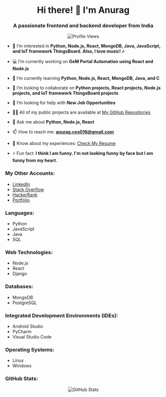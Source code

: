 <h1 align="center">Hi there! 👋 I'm Anurag </h1>
<h3 align="center">A passionate frontend and backend developer from India </h3>

<p align="center">
  <img src="https://komarev.com/ghpvc/?username=4nur46&label=Profile%20views&color=0e75b6&style=flat" alt="Profile Views" />
</p>

- 👀 I’m interested in **Python, Node.js, React, MongoDB, Java, JavaScript, and IoT framework ThingsBoard. Also, I love music! 🎶**

- 💻 I’m currently working on **GeM Portal Automation using React and Node.js**

- 🌱 I’m currently learning **Python, Node.js, React, MongoDB, Java, and C**

- 💞️ I’m looking to collaborate on **Python projects, React projects, Node.js projects, and IoT framework ThingsBoard projects**

- 🤝 I’m looking for help with **New Job Opportunities**

- 👨‍💻 All of my public projects are available at [My GitHub Repositories](https://github.com/4NUR46?tab=repositories)

- 💬 Ask me about **Python, Node.js, React**

- 📫 How to reach me: **anurag.ces016@gmail.com**

- 📄 Know about my experiences: [Check My Resume](https://drive.google.com/file/d/1yen4mHIbDtKgE5FRfh--xwX-8WgFv15Y/view?usp=sharing)

- ⚡ Fun fact: **I think I am funny. I'm not looking funny by face but I am funny from my heart.**

<h3 align="left">My Other Accounts:</h3>

- [LinkedIn](https://linkedin.com/in/anur46)
- [Stack Overflow](https://stackoverflow.com/users/15284163)
- [HackerRank](https://www.hackerrank.com/anuragcs)
- [Portfolio](https://app.flexiple.com/resume/1698737031701x372638026236381950?t=1698661094433x583803932626911200)

<h3 align="left">Languages:</h3>

- Python
- JavaScript
- Java
- SQL

<h3 align="left">Web Technologies:</h3>

- Node.js
- React
- Django

<h3 align="left">Databases:</h3>

- MongoDB
- PostgreSQL

<h3 align="left">Integrated Development Environments (IDEs):</h3>

- Android Studio
- PyCharm
- Visual Studio Code

<h3 align="left">Operating Systems:</h3>

- Linux
- Windows

<!--
<h3 align="left">Languages and Tools:</h3>

<h4> Python, Node.js, React, MongoDB, Java, JavaScript, PostgreSQL, IoT framework ThingsBoard, Django, SQL, Android Studio, PyCharm, VS Code, Linux, Windows </h4>

-->

<!-- GitHub Stats -->
<h3 align="left">GitHub Stats:</h3>
<p align="center">
  <img src="https://github-readme-stats.vercel.app/api?username=4NUR46&show_icons=true&count_private=true&hide=contribs&theme=radical" alt="GitHub Stats" />
</p>



<!--
- 👋 Hi, I’m @4NUR46
- 👀 I’m interested in ...
- 🌱 I’m currently learning ...
- 💞️ I’m looking to collaborate on ...
- 📫 How to reach me ...

<h1 align="center" color="Blue">Hi 👋 I'm Anurag </h1>
<h3 align="center">A passionate frontend and backend developer from India

<img class="embeddedObject" src="https://content.screencast.com/users/fg-a/folders/world-flags/media/72ef25eb-15be-46fd-b2d5-96196509b6de/indiaC.gif" width="68" height="50" border="0" alt="Clipart" /> 

</h3>

<!--
<p align="center" float="left">

<img src="https://c.tenor.com/lEWZyfwK0u0AAAAj/miku-hatsune.gif" alt="anu" />

</p>

<p align="center" float="left">

<img src="https://i.pinimg.com/originals/5a/eb/e8/5aebe8d9ab4c7591e609496f1dca0d0b.gif" width=45% alt="anu" />
<img src="https://i.pinimg.com/originals/55/d6/8e/55d68ed5419f4a6ea1d9cfe2fec06d40.gif" width=49.1% alt="anurag" />

</p>


<p align="left"> <img src="https://komarev.com/ghpvc/?username=4nur46&label=Profile%20views&color=0e75b6&style=flat" alt="4nur46" /> </p>

<!--
<p align="left"> <a href="https://github.com/ryo-ma/github-profile-trophy"><img src="https://github-profile-trophy.vercel.app/?username=4nur46" alt="4nur46" /></a> </p>
-->

<!--
<p align="left"> <a href="https://twitter.com/" target="blank"><img src="https://img.shields.io/twitter/follow/?logo=twitter&style=for-the-badge" alt="" /></a> </p>

- 👀 I’m interested in **`Python, Node.js, React, MongoDB, Java, JavaScript, IoT Framework ThingsBoard`** and **`Music`**

- 💻 I’m currently working on **`GeM Portal Automation using React and Node.js`**

- 🌱 I’m currently learning **`Python, Node.js, React, MongoDB, Java, C`**

- 💞️ I’m looking to collaborate on **_`Python projects, React Project, Node.js Project and IoT framework ThingsBoard project`_**

- 🤝 I’m looking for help with **`New Job Opportunities`**

- 👨‍💻 All of my projects are available at [My GitHub](https://github.com/4NUR46)

- 💬 Ask me about **_`Python, Node.js, React`_**

- 📫 How to reach me **anurag.ces016@gmail.com**

- 📄 Know about my experiences: [Check My Resume](https://drive.google.com/file/d/1yen4mHIbDtKgE5FRfh--xwX-8WgFv15Y/view?usp=sharing)

- ⚡ Fun fact **I think I am funny. I'm not looking funny by face but I am funny from my heart.**

<h3 align="left">My Other Accounts:</h3>

[LinkedIn](https://linkedin.com/in/anur46)  </br>
[Hacker Rank](https://www.hackerrank.com/anuragcs) </br>
[StackOverflow](https://stackoverflow.com/users/15284163)

<p align="left">

<!--
<a href="https://linkedin.com/in/anur46" target="blank"><img align="center" src="https://cdn.jsdelivr.net/npm/simple-icons@3.0.1/icons/linkedin.svg" alt="anur46" height="30" width="40" /></a>

<a href="https://stackoverflow.com/users/15284163" target="blank"><img align="center" src="https://cdn.jsdelivr.net/npm/simple-icons@3.0.1/icons/stackoverflow.svg" alt="15284163" height="30" width="40" /></a>
<a href="https://instagram.com/anu.99a" target="blank"><img align="center" src="https://cdn.jsdelivr.net/npm/simple-icons@3.0.1/icons/instagram.svg" alt="anu.99a" height="30" width="40" /></a>
<a href="https://www.hackerrank.com/anuragcs" target="blank"><img align="center" src="https://cdn.jsdelivr.net/npm/simple-icons@3.0.1/icons/hackerrank.svg" alt="anuragcs" height="30" width="40" /></a>

</p>

<h3 align="left">Languages and Tools:</h3>

<!--
<p align="left"> <a href="https://developer.android.com" target="_blank"> <img src="https://raw.githubusercontent.com/devicons/devicon/master/icons/android/android-original-wordmark.svg" alt="android" width="40" height="40"/> </a> <a href="https://www.cprogramming.com/" target="_blank"> <img src="https://raw.githubusercontent.com/devicons/devicon/master/icons/c/c-original.svg" alt="c" width="40" height="40"/> </a> <a href="https://www.w3schools.com/cpp/" target="_blank"> <img src="https://raw.githubusercontent.com/devicons/devicon/master/icons/cplusplus/cplusplus-original.svg" alt="cplusplus" width="40" height="40"/> </a> <a href="https://www.w3schools.com/css/" target="_blank"> <img src="https://raw.githubusercontent.com/devicons/devicon/master/icons/css3/css3-original-wordmark.svg" alt="css3" width="40" height="40"/> </a> <a href="https://www.djangoproject.com/" target="_blank"> <img src="https://raw.githubusercontent.com/devicons/devicon/master/icons/django/django-original.svg" alt="django" width="40" height="40"/> </a> <a href="https://www.w3.org/html/" target="_blank"> <img src="https://raw.githubusercontent.com/devicons/devicon/master/icons/html5/html5-original-wordmark.svg" alt="html5" width="40" height="40"/> </a> <a href="https://www.java.com" target="_blank"> <img src="https://raw.githubusercontent.com/devicons/devicon/master/icons/java/java-original.svg" alt="java" width="40" height="40"/> </a> <a href="https://www.mysql.com/" target="_blank"> <img src="https://raw.githubusercontent.com/devicons/devicon/master/icons/mysql/mysql-original-wordmark.svg" alt="mysql" width="40" height="40"/> </a> <a href="https://www.python.org" target="_blank"> <img src="https://raw.githubusercontent.com/devicons/devicon/master/icons/python/python-original.svg" alt="python" width="40" height="40"/> </a> <a href="https://www.selenium.dev" target="_blank"> <img src="https://raw.githubusercontent.com/detain/svg-logos/780f25886640cef088af994181646db2f6b1a3f8/svg/selenium-logo.svg" alt="selenium" width="40" height="40"/> </a> </p>


<h4> Python, Nodejs, React, MongoDB, Java, JavaScript, PostgreSQL, IoT framework ThinsBoard, Django, SQL, Android Studio, Pycharm, VS Code, Android Studio, Linux, Windows </h4>

<!--
<p><img align="left" src="https://github-readme-stats.vercel.app/api/top-langs?username=4nur46&show_icons=true&locale=en&layout=compact" alt="4nur46" /></p>

<p>&nbsp;<img align="center" src="https://github-readme-stats.vercel.app/api?username=4NUR46&show_icons=true&locale=en" alt="4nur46" /></p> -->


<!--
<p align="center"> <img src="https://media.tenor.com/images/a8ee060f96a634e680ac658b4bda9e47/tenor.gif" alt="4nur46" /> </p>

-->

<!---
4NUR46/4NUR46 is a ✨ special ✨ repository because its `README.md` (this file) appears on your GitHub profile.
You can click the Preview link to take a look at your changes.
--->

